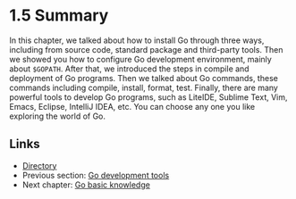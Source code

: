 # 1.5 Summary

In this chapter, we talked about how to install Go through three ways, including from source code, standard package and third-party tools. Then we showed you how to configure Go development environment, mainly about `$GOPATH`. After that, we introduced the steps in compile and deployment of Go programs. Then we talked about Go commands, these commands including compile, install, format, test. Finally, there are many powerful tools to develop Go programs, such as LiteIDE, Sublime Text, Vim, Emacs, Eclipse, IntelliJ IDEA, etc. You can choose any one you like exploring the world of Go.

## Links

- [Directory](preface.md)
- Previous section: [Go development tools](01.4.md)
- Next chapter: [Go basic knowledge](02.0.md)